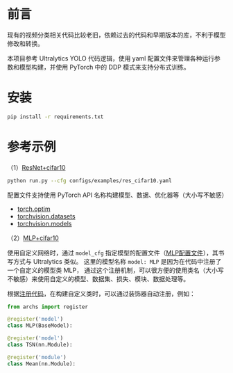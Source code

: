 # 前言

现有的视频分类相关代码比较老旧，依赖过去的代码和早期版本的库，不利于模型修改和转换。

本项目参考 Ultralytics YOLO 代码逻辑，使用 yaml 配置文件来管理各种运行参数和模型构建，并使用 PyTorch 中的 DDP 模式来支持分布式训练。

# 安装

```bash
pip install -r requirements.txt
```

# 参考示例

（1）[ResNet+cifar10](configs/examples/res_cifar10.yaml)

```bash
python run.py --cfg configs/examples/res_cifar10.yaml
```

配置文件支持使用 PyTorch API 名称构建模型、数据、优化器等（大小写不敏感）

 - [torch.optim](https://docs.pytorch.org/docs/2.7/optim.html)
 - [torchvision.datasets](https://docs.pytorch.org/vision/0.22/datasets.html)
 - [torchvision.models](https://docs.pytorch.org/vision/0.22/models.html)

（2）[MLP+cifar10](configs/examples/mlp_cifar10.yaml)

使用自定义网络时，通过 `model_cfg` 指定模型的配置文件（[MLP配置文件](configs/models/MLP.yaml)），其书写方式与 Ultralytics 类似。
这里的模型名称 `model: MLP` 是因为在代码中注册了一个自定义的模型类 MLP，
通过这个注册机制，可以很方便的使用类名（大小写不敏感）来使用自定义的模型、数据集、损失、模块、数据处理等。

根据[注册代码](archs/__init__.py)，在构建自定义类时，可以通过装饰器自动注册，例如：

```python
from archs import register

@register('model')
class MLP(BaseModel):

@register('model')
class TSN(nn.Module):

@register('module')
class Mean(nn.Module):
```

